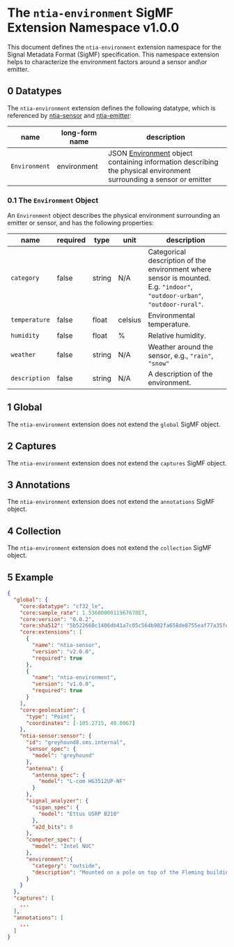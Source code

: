 # The `ntia-environment` SigMF Extension Namespace v1.0.0

This document defines the `ntia-environment` extension namespace for the Signal Metadata Format (SigMF) specification. This namespace extension helps to characterize the environment factors around a sensor and\or emitter.

## 0 Datatypes

The `ntia-environment` extension defines the following datatype, which is referenced by [ntia-sensor](/ntia-sensor.sigmf-ext.md) and [ntia-emitter](/ntia-emitter.sigmf-ext.md):

|name|long-form name| description                                                                                                                                      |
|----|--------------|--------------------------------------------------------------------------------------------------------------------------------------------------|
|`Environment`|environment| JSON [Environment](#01-the-environment-object) object containing information describing the physical environment surrounding a sensor or emitter |

### 0.1 The `Environment` Object

An `Environment` object describes the physical environment surrounding an emitter or sensor, and has the following properties:

|name|required|type|unit|description|
|----|--------------|-------|-------|-----------|
|`category`|false|string|N/A|Categorical description of the environment where sensor is mounted. E.g. `"indoor"`, `"outdoor-urban"`, `"outdoor-rural"`.|
|`temperature`|false|float|celsius|Environmental temperature.|
|`humidity`|false|float|%|Relative humidity.|
|`weather`|false|string|N/A|Weather around the sensor, e.g., `"rain"`, `"snow"`|
|`description`|false|string|N/A|A description of the environment.|

## 1 Global

The `ntia-environment` extension does not extend the `global` SigMF object.

## 2 Captures

The `ntia-environment` extension does not extend the `captures` SigMF object.

## 3 Annotations

The `ntia-environment` extension does not extend the `annotations` SigMF object.

## 4 Collection

The `ntia-environment` extension does not extend the `collection` SigMF object.

## 5 Example

```json
{
  "global": {
    "core:datatype": "cf32_le",
    "core:sample_rate": 1.5360000011967678E7,
    "core:version": "0.0.2",
    "core:sha512": "5b522660c1406db41a7c05c564b902fa658de8755eaf77a35fea635ff97fd1293fe9e8b799c7ffca70d22cff8fa97cef0633ef29a08bdbc1b629165db72f81e3",
    "core:extensions": [
      {
        "name": "ntia-sensor",
        "version": "v2.0.0",
        "required": true
      },
      {
        "name": "ntia-environment",
        "version": "v1.0.0",
        "required": true
      }
    ],
    "core:geolocation": {
      "type": "Point",
      "coordinates": [-105.2715, 40.0067]
    },
    "ntia-sensor:sensor": {
      "id": "greyhound8.sms.internal",
      "sensor_spec": {
        "model": "greyhound"
      },
      "antenna": {
        "antenna_spec": {
          "model": "L-com HG3512UP-NF"
        }
      },
      "signal_analyzer": {
        "sigan_spec": {
          "model": "Ettus USRP B210"
        },
        "a2d_bits": 0
      },
      "computer_spec": {
        "model": "Intel NUC"
      },
      "environment":{
        "category": "outside",
        "description": "Mounted on a pole on top of the Fleming building at CU Boulder."
      }
    }
  },
  "captures": [
    ...
  ],
  "annotations": [
    ...
  ]
}
```
